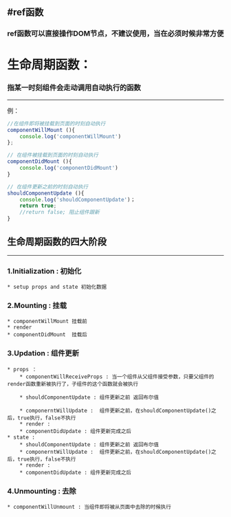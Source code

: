#ref函数
---
### ref函数可以直接操作DOM节点，不建议使用，当在必须时候非常方便

# 生命周期函数：
### 指某一时刻组件会走动调用自动执行的函数
---
例：

```javascript
//在组件即将被挂载到页面的时刻自动执行
componentWillMount (){
	console.log('componentWillMount')
};
```
```javascript
// 在组件被挂载到页面的时刻自动执行
componentDidMount (){
	console.log('componentDidMount')
}
```
```javascript
// 在组件更新之前的时刻自动执行
shouldComponentUpdate (){
	console.log('shouldComponentUpdate')；
	return true;  
	//return false; 阻止组件跟新
}
```
## 生命周期函数的四大阶段
----
### 1.Initialization : 初始化
    * setup props and state 初始化数据
### 2.Mounting : 挂载
    * componentWillMount 挂载前
    * render
    * componentDidMount  挂载后
### 3.Updation : 组件更新
    * props ：
	    * componentWillReceiveProps : 当一个组件从父组件接受参数，只要父组件的render函数重新被执行了，子组件的这个函数就会被执行

	    * shouldComponentUpdate : 组件更新之前 返回布尔值

	    * componerntWillUpdate :  组件更新之前，在shouldComponentUpdate()之后，true执行，false不执行
	    * render :
	    * componentDidUpdate : 组件更新完成之后
    * state :
	    * shouldComponentUpdate : 组件更新之前 返回布尔值
	    * componerntWillUpdate :  组件更新之前，在shouldComponentUpdate()之后，true执行，false不执行
	    * render :
	    * componentDidUpdate : 组件更新完成之后
		
### 4.Unmounting : 去除
    * componentWillUnmount : 当组件即将被从页面中去除的时候执行
